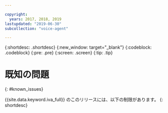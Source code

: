 ```yaml
---

copyright:
  years: 2017, 2018, 2019
lastupdated: "2019-06-30"
subcollection: "voice-agent"

---
```


{:shortdesc: .shortdesc}
{:new_window: target="_blank"}
{:codeblock: .codeblock}
{:pre: .pre}
{:screen: .screen}
{:tip: .tip}

# 既知の問題
{: #known_issues}

{{site.data.keyword.iva_full}} のこのリリースには、以下の制限があります。
{: shortdesc}
